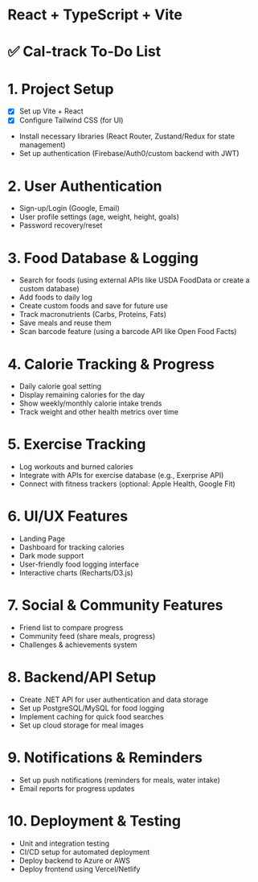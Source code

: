 # React + TypeScript + Vite


# ✅ Cal-track To-Do List
# 1. Project Setup
 * [x] Set up Vite + React
 * [x] Configure Tailwind CSS (for UI)
 * Install necessary libraries (React Router, Zustand/Redux for state management)
 * Set up authentication (Firebase/Auth0/custom backend with JWT)
# 2. User Authentication
 * Sign-up/Login (Google, Email)
 * User profile settings (age, weight, height, goals)
 * Password recovery/reset
# 3. Food Database & Logging
 * Search for foods (using external APIs like USDA FoodData or create a custom database)
 * Add foods to daily log
 * Create custom foods and save for future use
 * Track macronutrients (Carbs, Proteins, Fats)
 * Save meals and reuse them
 * Scan barcode feature (using a barcode API like Open Food Facts)
# 4. Calorie Tracking & Progress
 * Daily calorie goal setting
 * Display remaining calories for the day
 * Show weekly/monthly calorie intake trends
 * Track weight and other health metrics over time
# 5. Exercise Tracking
 * Log workouts and burned calories
 * Integrate with APIs for exercise database (e.g., Exerprise API)
 * Connect with fitness trackers (optional: Apple Health, Google Fit)
# 6. UI/UX Features
 * Landing Page
 * Dashboard for tracking calories
 * Dark mode support
 * User-friendly food logging interface
 * Interactive charts (Recharts/D3.js)
# 7. Social & Community Features
 * Friend list to compare progress
 * Community feed (share meals, progress)
 * Challenges & achievements system
# 8. Backend/API Setup
 * Create .NET API for user authentication and data storage
 * Set up PostgreSQL/MySQL for food logging
 * Implement caching for quick food searches
 * Set up cloud storage for meal images
# 9. Notifications & Reminders
 * Set up push notifications (reminders for meals, water intake)
 * Email reports for progress updates
# 10. Deployment & Testing
 * Unit and integration testing
 * CI/CD setup for automated deployment
 * Deploy backend to Azure or AWS
 * Deploy frontend using Vercel/Netlify

